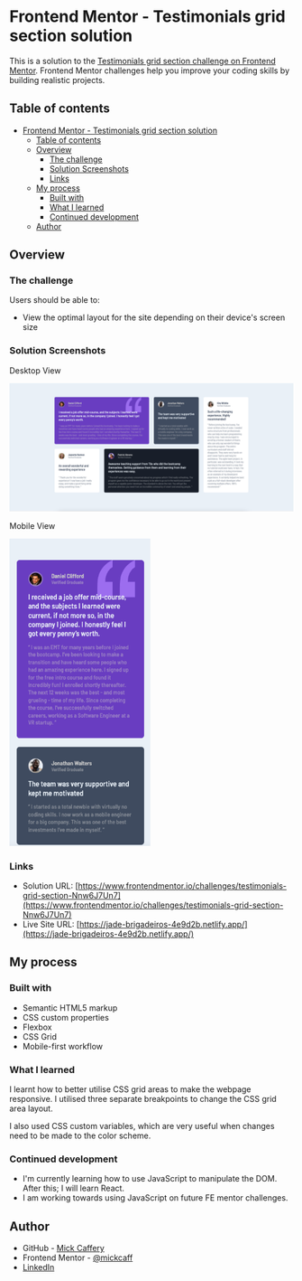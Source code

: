 # Frontend Mentor - Testimonials grid section solution

This is a solution to the [Testimonials grid section challenge on Frontend Mentor](https://www.frontendmentor.io/challenges/testimonials-grid-section-Nnw6J7Un7). Frontend Mentor challenges help you improve your coding skills by building realistic projects. 

## Table of contents

- [Frontend Mentor - Testimonials grid section solution](#frontend-mentor---testimonials-grid-section-solution)
  - [Table of contents](#table-of-contents)
  - [Overview](#overview)
    - [The challenge](#the-challenge)
    - [Solution Screenshots](#solution-screenshots)
    - [Links](#links)
  - [My process](#my-process)
    - [Built with](#built-with)
    - [What I learned](#what-i-learned)
    - [Continued development](#continued-development)
  - [Author](#author)

## Overview

### The challenge

Users should be able to:

- View the optimal layout for the site depending on their device's screen size

### Solution Screenshots

Desktop View

![Desktop view screenshot](./images/final-desktop.png)

Mobile View

<img src="./images/final-mobile.png" alt="Mobile view screenshot" width="250px">

### Links

- Solution URL: [https://www.frontendmentor.io/challenges/testimonials-grid-section-Nnw6J7Un7](https://www.frontendmentor.io/challenges/testimonials-grid-section-Nnw6J7Un7)
- Live Site URL: [https://jade-brigadeiros-4e9d2b.netlify.app/](https://jade-brigadeiros-4e9d2b.netlify.app/)

## My process

### Built with

- Semantic HTML5 markup
- CSS custom properties
- Flexbox
- CSS Grid
- Mobile-first workflow

### What I learned

I learnt how to better utilise CSS grid areas to make the webpage responsive. 
I utilised three separate breakpoints to change the CSS grid area layout. 

I also used CSS custom variables, which are very useful when changes need to be made to the color scheme. 


### Continued development

- I'm currently learning how to use JavaScript to manipulate the DOM. After this; I will learn React. 
- I am working towards using JavaScript on future FE mentor challenges.


## Author

- GitHub - [Mick Caffery](https://github.com/mickcaff)
- Frontend Mentor - [@mickcaff](https://www.frontendmentor.io/profile/mickcaff)
- [LinkedIn](https://www.linkedin.com/in/mcaffery/)
